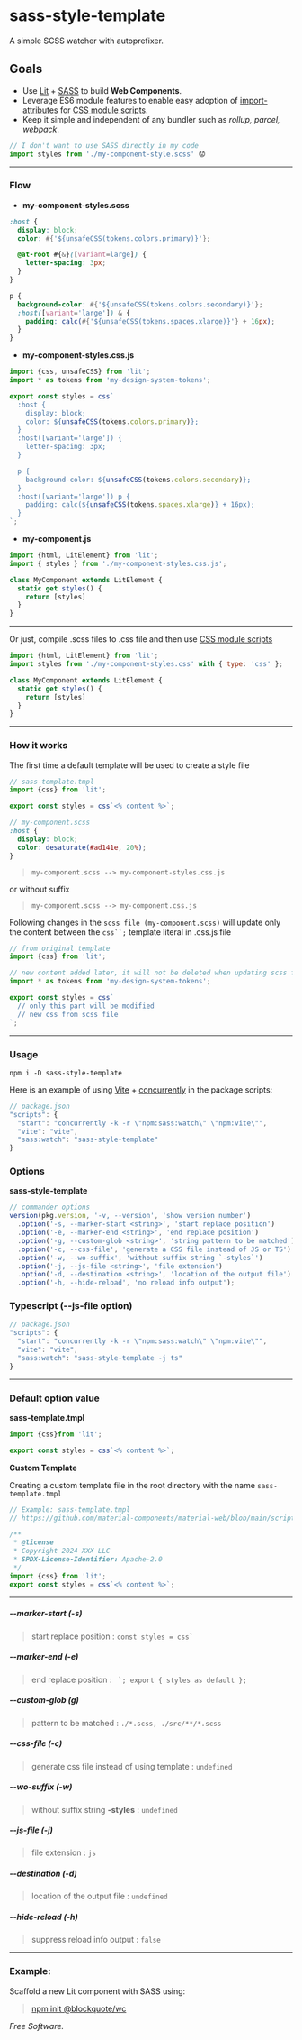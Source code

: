 # sass-style-template

A simple SCSS watcher with autoprefixer.

## Goals

- Use [Lit](https://lit.dev/) + [SASS](https://github.com/sass/dart-sass) to build **Web Components**.
- Leverage ES6 module features to enable easy adoption of [import-attributes](https://fullystacked.net/import-attributes/) for [CSS module scripts](https://fullystacked.net/constructable/).
- Keep it simple and independent of any bundler such as _rollup, parcel, webpack_.

```js
// I don't want to use SASS directly in my code
import styles from './my-component-style.scss' 😟
```

<hr>

### Flow

- **my-component-styles.scss**

```scss
:host {
  display: block;
  color: #{'${unsafeCSS(tokens.colors.primary)}'};

  @at-root #{&}([variant=large]) {
    letter-spacing: 3px;
  }
}

p {
  background-color: #{'${unsafeCSS(tokens.colors.secondary)}'};
  :host([variant='large']) & {
    padding: calc(#{'${unsafeCSS(tokens.spaces.xlarge)}'} + 16px);
  }
}
```

- **my-component-styles.css.js**

```js
import {css, unsafeCSS} from 'lit';
import * as tokens from 'my-design-system-tokens';

export const styles = css`
  :host {
    display: block;
    color: ${unsafeCSS(tokens.colors.primary)};
  }
  :host([variant='large']) {
    letter-spacing: 3px;
  }

  p {
    background-color: ${unsafeCSS(tokens.colors.secondary)};
  }
  :host([variant='large']) p {
    padding: calc(${unsafeCSS(tokens.spaces.xlarge)} + 16px);
  }
`;
```

- **my-component.js**

```js
import {html, LitElement} from 'lit';
import { styles } from './my-component-styles.css.js';

class MyComponent extends LitElement {
  static get styles() {
    return [styles]
  }
}
```

---

Or just, compile .scss files to .css file and then use [CSS module scripts](https://github.com/web-platform-tests/interop/issues/703)


```js
import {html, LitElement} from 'lit';
import styles from './my-component-styles.css' with { type: 'css' };

class MyComponent extends LitElement {
  static get styles() {
    return [styles]
  }
}
```

---

### How it works

The first time a default template will be used to create a style file

```js
// sass-template.tmpl
import {css} from 'lit';

export const styles = css`<% content %>`;
```

```scss
// my-component.scss
:host {
  display: block;
  color: desaturate(#ad141e, 20%);
}
```

> `my-component.scss --> my-component-styles.css.js`

or without suffix

> `my-component.scss --> my-component.css.js`

Following changes in the `scss file (my-component.scss)` will update only the content between the ` css``; ` template literal in .css.js file

```js
// from original template
import {css} from 'lit';

// new content added later, it will not be deleted when updating scss file
import * as tokens from 'my-design-system-tokens';

export const styles = css`
  // only this part will be modified
  // new css from scss file
`;
```

---

### Usage

`npm i -D sass-style-template`

Here is an example of using [Vite](https://vite.dev/) + [concurrently](https://www.npmjs.com/package/concurrently) in the package scripts:

```js
// package.json
"scripts": {
  "start": "concurrently -k -r \"npm:sass:watch\" \"npm:vite\"",
  "vite": "vite",
  "sass:watch": "sass-style-template"
}
```

### Options

**sass-style-template**

```js
// commander options
version(pkg.version, '-v, --version', 'show version number')
  .option('-s, --marker-start <string>', 'start replace position')
  .option('-e, --marker-end <string>', 'end replace position')
  .option('-g, --custom-glob <string>', 'string pattern to be matched')
  .option('-c, --css-file', 'generate a CSS file instead of JS or TS')
  .option('-w, --wo-suffix', 'without suffix string `-styles`')
  .option('-j, --js-file <string>', 'file extension')
  .option('-d, --destination <string>', 'location of the output file')
  .option('-h, --hide-reload', 'no reload info output');
```

### Typescript (--js-file option)

```js
// package.json
"scripts": {
  "start": "concurrently -k -r \"npm:sass:watch\" \"npm:vite\"",
  "vite": "vite",
  "sass:watch": "sass-style-template -j ts"
}
```

---

### Default option value

**sass-template.tmpl**

```js
import {css}from 'lit';

export const styles = css`<% content %>`;
```

**Custom Template**

Creating a custom template file in the root directory with the name `sass-template.tmpl`

```js
// Example: sass-template.tmpl
// https://github.com/material-components/material-web/blob/main/scripts/css-to-ts.ts

/**
 * @license
 * Copyright 2024 XXX LLC
 * SPDX-License-Identifier: Apache-2.0
 */
import {css} from 'lit';
export const styles = css`<% content %>`;
```

---

##### --marker-start (-s)

> start replace position : `` const styles = css`  ``

##### --marker-end (-e)

> end replace position : `` `; export { styles as default };``

##### --custom-glob (g)

> pattern to be matched : `./*.scss, ./src/**/*.scss`

##### --css-file (-c)

> generate css file instead of using template : `undefined`

##### --wo-suffix (-w)

> without suffix string **-styles** : `undefined`

##### --js-file (-j)

> file extension : `js`

##### --destination (-d)

> location of the output file : `undefined`

##### --hide-reload (-h)

> suppress reload info output : `false`

---

### Example:

Scaffold a new Lit component with SASS using:

> [npm init @blockquote/wc](https://github.com/oscarmarina/create-wc)

_Free Software._
